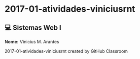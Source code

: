 # 2017-01-atividades-viniciusrnt

## :computer: Sistemas Web I

**Nome:** Vinicius M. Arantes

2017-01-atividades-viniciusrnt created by GitHub Classroom
